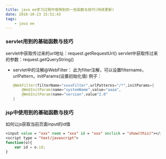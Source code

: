 ```yaml
---
title: java ee学习过程中使用到的一些函数与技巧(持续更新)
date: 2018-10-23 15:51:43
tags:
    - java ee
---
```

### servlet用到的基础函数与技巧
servlet中获取传过来的url地址：request.getRequestUrl()
servlet中获取传过来的参数：request.getQueryString()

- servlet中的注解@WebFilter：
    此为filter注解，可以设置filtername，urlPattern，initParams(设置初始化值)
    例子：
    
    ```java
    @WebFilter(filterName="xxxxFilter",urlPatterns="/*",initParams={
        @WebInitParam(name="systemName",value="aaaa",
        @WebInitParam(name="version",value"2.0"
    }
    ```
    
### jsp中使用到的基础函数与技巧
如何让js获取当前页面input的id值
```jsp
<input value = "xxx" naem = "xxx" id = "xxx" onclick = "show(this)"></input>
<script type = "text/javascript">
function(o){
    var id = o.id;
}
```

